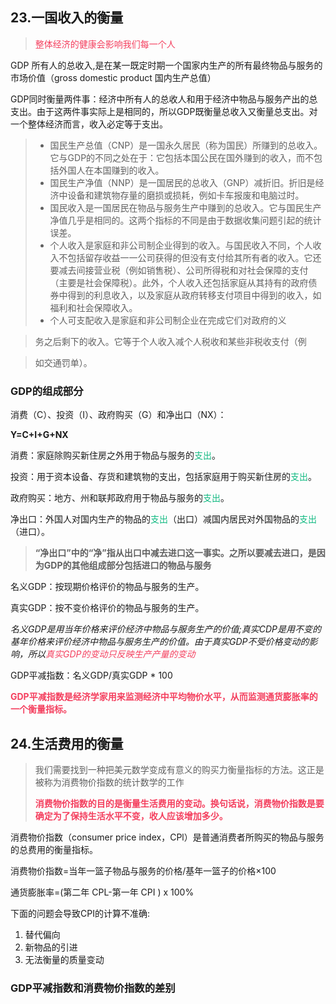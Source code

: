 ## 23.一国收入的衡量

> <span style="color:rgba(244,63,94,1)">整体经济的健康会影响我们每一个人</span>

GDP 所有人的总收入,是在某一既定时期一个国家内生产的所有最终物品与服务的市场价值（gross domestic product 国内生产总值）

GDP同时衡量两件事：经济中所有人的总收人和用于经济中物品与服务产出的总支出。由于这两件事实际上是相同的，所以GDP既衡量总收入又衡量总支出。对一个整体经济而言，收入必定等于支出。

> - 国民生产总值（CNP）是一国永久居民（称为国民）所赚到的总收入。它与GDP的不同之处在于：它包括本国公民在国外赚到的收入，而不包括外国人在本国赚到的收入。
> - 国民生产净值（NNP）是一国居民的总收入（GNP）减折旧。折旧是经济中设备和建筑物存量的磨损或损耗，例如卡车报废和电脑过时。
> - 国民收入是一国居民在物品与服务生产中赚到的总收入。它与国民生产净值几乎是相同的。这两个指标的不同是由于数据收集问题引起的统计误差。
> - 个人收入是家庭和非公司制企业得到的收入。与国民收入不同，个人收入不包括留存收益一一公司获得的但没有支付给其所有者的收入。它还要减去间接营业税（例如销售税）、公司所得税和对社会保障的支付（主要是社会保障税）。此外，个人收入还包括家庭从其持有的政府债券中得到的利息收入，以及家庭从政府转移支付项目中得到的收入，如福利和社会保障收入。
> - 个人可支配收入是家庭和非公司制企业在完成它们对政府的义

> 务之后剩下的收入。它等于个人收入减个人税收和某些非税收支付（例

> 如交通罚单）。

### GDP的组成部分

消费（C）、投资（I）、政府购买（G）和净出口（NX）：

**Y=C+I+G+NX**

消费：家庭除购买新住房之外用于物品与服务的<span style="color:rgba(16,185,129,1)">支出</span>。

投资：用于资本设备、存货和建筑物的支出，包括家庭用于购买新住房的<span style="color:rgba(16,185,129,1)">支出</span>。

政府购买：地方、州和联邦政府用于物品与服务的<span style="color:rgba(16,185,129,1)">支出</span>。

净出口：外国人对国内生产的物品的<span style="color:rgba(16,185,129,1)">支出</span>（出口）减国内居民对外国物品的<span style="color:rgba(16,185,129,1)">支出</span>（进口）。

> **“净出口”中的“净”指从出口中减去进口这一事实。之所以要减去进口，是因为GDP的其他组成部分包括进口的物品与服务**

名义GDP：按现期价格评价的物品与服务的生产。

真实GDP：按不变价格评价的物品与服务的生产。

*名义GDP是用当年价格来评价经济中物品与服务生产的价值;真实CDP是用不变的基年价格来评价经济中物品与服务生产的价值。由于真实GDP不受价格变动的影响，所以*<i><span style="color:rgba(244,63,94,1)">真实GDP的变动只反映生产产量的变动</span></i>

GDP平减指数：名义GDP/真实GDP * 100

<b><span style="color:rgba(244,63,94,1)">GDP平减指数是经济学家用来监测经济中平均物价水平，从而监测通货膨胀率的一个衡量指标。</span></b>



## 24.生活费用的衡量

> 我们需要找到一种把美元数学变成有意义的购买力衡量指标的方法。这正是被称为消费物价指数的统计数学的工作
> 
> <b><span style="color:rgba(244,63,94,1)">消费物价指数的目的是衡量生活费用的变动。换句话说，消费物价指数是要确定为了保持生活水平不变，收人应该增加多少。</span></b>

消费物价指数（consumer price index，CPl）是普通消费者所购买的物品与服务的总费用的衡量指标。

消费物价指数=当年一篮子物品与服务的价格/基年一篮子的价格×100

通货膨胀率=(第二年 CPL-第一年 CPI ) x 100%

下面的问题会导致CPI的计算不准确:

1. 替代偏向
2. 新物品的引进
3. 无法衡量的质量变动 

### GDP平减指数和消费物价指数的差别



